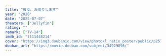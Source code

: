 ```yaml
---
title: "彼女、お借りします"
year: "2020"
date: "2025-07-07"
theaters: ["Jellyfin"]
rating: ""
remark: ["TV-14"]
imdb_id: "tt11448214"
cover: "https://img3.doubanio.com/view/photo/l_ratio_poster/public/p2578658472.jpg"
douban_url: "https://movie.douban.com/subject/34929896/"
---
```

